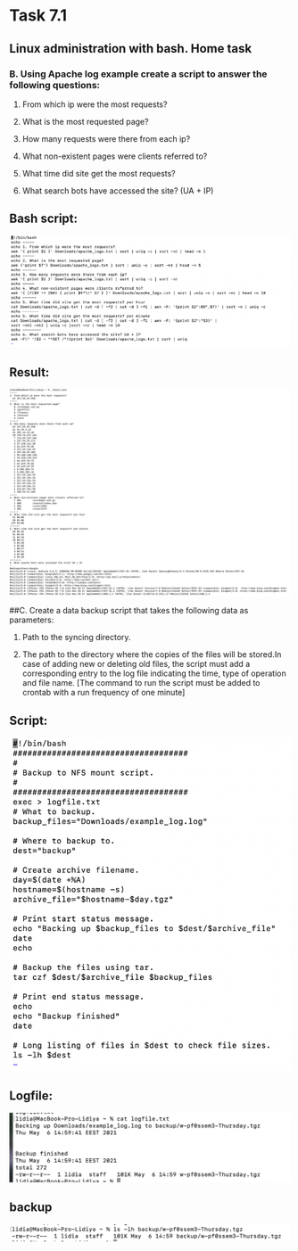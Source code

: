 # Task 7.1
## Linux administration with bash. Home task

### B. Using Apache log example create a script to answer the following questions:


1. From which ip were the most requests?

2. What is the most requested page?

3. How many requests were there from each ip?

4. What non-existent pages were clients referred to?  

5. What time did site get the most requests?

6. What search bots have accessed the site? (UA + IP)

## Bash script:

![Image description](./img/1.png)

## Result:

![Image description](./img/2.png)

##C. Create a data backup script that takes the following data as parameters:

1. Path to the syncing  directory.

2. The path to the directory where the copies of the files will be stored.In case of adding new or deleting old files, the script must add a corresponding entry to the log file indicating the time, type of operation and file name. [The command to run the script must be added to crontab with a run frequency of one minute]

## Script:

![Image description](./img/3.png)

## Logfile:

![Image description](./img/4.png)

## backup

![Image description](./img/6.png)

